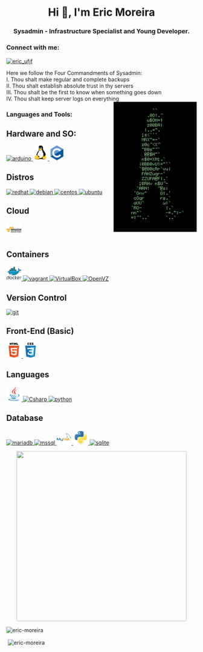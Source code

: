 <h1 align="center">Hi 👋, I'm Eric Moreira</h1>
<h3 align="center">Sysadmin - Infrastructure Specialist and Young Developer.</h3>

<h3 align="left">Connect with me:</h3>
<p align="left">
<a href="https://www.hackerrank.com/eric_ufjf" target="blank"><img align="center" src="https://raw.githubusercontent.com/rahuldkjain/github-profile-readme-generator/master/src/images/icons/Social/hackerrank.svg" alt="eric_ufjf" height="30" width="40" /></a>
</p>
Here we follow the Four Commandments of Sysadmin: <br/>
I. Thou shalt make regular and complete backups <br/>
II. Thou shalt establish absolute trust in thy servers <br/>
III. Thou shalt be the first to know when something goes down <br/>
IV. Thou shalt keep server logs on everything <br/>

<img align="right" src="walking-code.gif"/>
<h3 align="left">Languages and Tools:</h3>
<h2 align="left"> Hardware and SO: </h2>
<p align="left">

<a href="https://www.arduino.cc/" target="_blank" rel="noreferrer"> <img src="https://cdn.worldvectorlogo.com/logos/arduino-1.svg" alt="arduino" width="40" height="40"/> </a> <a href="https://www.linux.org/" target="_blank" rel="noreferrer"> <img src="https://raw.githubusercontent.com/devicons/devicon/master/icons/linux/linux-original.svg" alt="linux" width="40" height="40"/> </a> <a href="https://www.cprogramming.com/" target="_blank" rel="noreferrer"> <img src="https://raw.githubusercontent.com/devicons/devicon/master/icons/c/c-original.svg" alt="c" width="40" height="40"/> </a> <br/>
  
<h2 align="left"> Distros </h2>
<a href="https://redhat.com/" target="_blank" rel="noreferrer"> <img src="https://external-content.duckduckgo.com/iu/?u=https%3A%2F%2Favadirect-freedomusainc1.netdna-ssl.com%2Fpictures%2Fbig%2FRH0155783.png&f=1&nofb=1" alt="redhat" width="40" height="40"/> </a>
<a href="https://www.debian.org/" target="_blank" rel="noreferrer"> <img src="https://external-content.duckduckgo.com/iu/?u=https%3A%2F%2Fcdn0.iconfinder.com%2Fdata%2Ficons%2Fflat-round-system%2F512%2Fdebian-512.png&f=1&nofb=1" alt="debian" width="40" height="40"/> </a>
<a href="https://www.centos.org/" target="_blank" rel="noreferrer"> <img src="https://external-content.duckduckgo.com/iu/?u=https%3A%2F%2Ftse4.mm.bing.net%2Fth%3Fid%3DOIP.RuprMJ1uM0RVsOM6AWoZeQHaHa%26pid%3DApi&f=1" alt="centos" width="40" height="40"/> </a>
<a href="https://ubuntu.com/" target="_blank" rel="noreferrer"> <img src="https://external-content.duckduckgo.com/iu/?u=https%3A%2F%2Fwww.designbust.com%2Fdownload%2F29%2Fpng%2Fubuntu_logo_icon512.png&f=1&nofb=1" alt="ubuntu" width="40" height="40"/> </a> 

<h2 align="left"> Cloud </h2>
<a href="https://aws.amazon.com" target="_blank" rel="noreferrer"> <img src="https://raw.githubusercontent.com/devicons/devicon/master/icons/amazonwebservices/amazonwebservices-original-wordmark.svg" alt="aws" width="40" height="40"/> </a> <br/>

<h2 align="left"> Containers </h2>
<a href="https://www.docker.com/" target="_blank" rel="noreferrer"> <img src="https://raw.githubusercontent.com/devicons/devicon/master/icons/docker/docker-original-wordmark.svg" alt="docker" width="40" height="40"/> </a> 
<a href="https://www.vagrantup.com/" target="_blank" rel="noreferrer"> <img src="https://www.vectorlogo.zone/logos/vagrantup/vagrantup-icon.svg" alt="vagrant" width="40" height="40"/> </a>
<a href="https://www.virtualbox.org/" > <img src="https://external-content.duckduckgo.com/iu/?u=https%3A%2F%2Ftse1.mm.bing.net%2Fth%3Fid%3DOIP.qaw5sPTRHU-ll-cyv21jnQHaHa%26pid%3DApi&f=1" alt="VirtualBox" width="40" height="40" /> </a>
<a href="https://openvz.org/"> <img src="https://external-content.duckduckgo.com/iu/?u=https%3A%2F%2Fwww.turosoft.com%2Fwp-content%2Fuploads%2F2013%2F06%2Fopenvz-4-logo-slogan-vertical-big-e1370903776475.png&f=1&nofb=1" alt="OpenVZ"  width="40" height="40"/> </a>

<h2 align="left"> Version Control </h2>
<a href="https://git-scm.com/" target="_blank" rel="noreferrer"> <img src="https://www.vectorlogo.zone/logos/git-scm/git-scm-icon.svg" alt="git" width="40" height="40"/> </a> 

<h2 align="left"> Front-End (Basic) </h2>
<a href="https://www.w3.org/html/" target="_blank" rel="noreferrer"> <img src="https://raw.githubusercontent.com/devicons/devicon/master/icons/html5/html5-original-wordmark.svg" alt="html5" width="40" height="40"/> </a>
<a href="https://www.w3schools.com/css/" target="_blank" rel="noreferrer"> <img src="https://raw.githubusercontent.com/devicons/devicon/master/icons/css3/css3-original-wordmark.svg" alt="css3" width="40" height="40"/> </a> 

<h2 align="left"> Languages </h2>
<a href="https://www.java.com" target="_blank" rel="noreferrer"> <img src="https://raw.githubusercontent.com/devicons/devicon/master/icons/java/java-original.svg" alt="java" width="40" height="40" /> </a>
<a href="https://docs.microsoft.com/en-us/dotnet/csharp/"> <img src="https://external-content.duckduckgo.com/iu/?u=https%3A%2F%2Fbanner2.kisspng.com%2F20180408%2Fkhq%2Fkisspng-c-programming-language-computer-icons-computer-pr-programming-5acadc61f299d0.3171672115232441299937.jpg&f=1&nofb=1" alt="Csharp" width="40" height="40" /> </a>
<a href="https://www.python.org/" target="_blank" rel="noreferrer"> <img src="https://external-content.duckduckgo.com/iu/?u=https%3A%2F%2Fwww.freepngimg.com%2Fdownload%2Fandroid%2F72537-icons-python-programming-computer-social-tutorial.png&f=1&nofb=1" alt="python" width="40" height="40" /> </a>



<h2 align="left"> Database </h2>
<a href="https://mariadb.org/" target="_blank" rel="noreferrer"> <img src="https://www.vectorlogo.zone/logos/mariadb/mariadb-icon.svg" alt="mariadb" width="40" height="40"/> </a> <a href="https://www.microsoft.com/en-us/sql-server" target="_blank" rel="noreferrer"> <img src="https://www.svgrepo.com/show/303229/microsoft-sql-server-logo.svg" alt="mssql" width="40" height="40"/> </a> <a href="https://www.mysql.com/" target="_blank" rel="noreferrer"> <img src="https://raw.githubusercontent.com/devicons/devicon/master/icons/mysql/mysql-original-wordmark.svg" alt="mysql" width="40" height="40"/> </a> <a href="https://www.python.org" target="_blank" rel="noreferrer"> <img src="https://raw.githubusercontent.com/devicons/devicon/master/icons/python/python-original.svg" alt="python" width="40" height="40"/> </a> <a href="https://www.sqlite.org/" target="_blank" rel="noreferrer"> <img src="https://www.vectorlogo.zone/logos/sqlite/sqlite-icon.svg" alt="sqlite" width="40" height="40"/> </a> 

</p>

<p align="center"><img align="center" width="450" height="450" align="center" src="https://pbs.twimg.com/media/Dp-53EhWwAEqqur.jpg" /></p>

<p><img align="center" src="https://github-readme-stats.vercel.app/api/top-langs?username=eric-moreira&show_icons=true&locale=en&layout=compact" alt="eric-moreira" /></p>

<p>&nbsp;<img align="center" src="https://github-readme-stats.vercel.app/api?username=eric-moreira&show_icons=true&locale=en" alt="eric-moreira" /></p>


